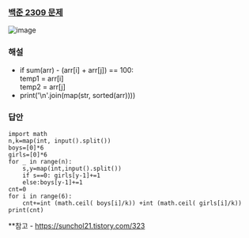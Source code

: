 ### [백준 2309 문제](https://www.acmicpc.net/problem/2309)
![image](https://user-images.githubusercontent.com/49461207/194709785-c6c4e391-623d-47e4-98d7-c873832e4ff2.png)


### 해설
- if sum(arr) - (arr[i] + arr[j]) == 100:  
            temp1 = arr[i]  
            temp2 = arr[j]  
- print('\n'.join(map(str, sorted(arr))))

### 답안
```
import math
n,k=map(int, input().split())
boys=[0]*6
girls=[0]*6
for _ in range(n):
    s,y=map(int,input().split())
    if s==0: girls[y-1]+=1
    else:boys[y-1]+=1
cnt=0
for i in range(6):
    cnt+=int (math.ceil( boys[i]/k)) +int (math.ceil( girls[i]/k))
print(cnt)
```

**참고 - https://sunchol21.tistory.com/323
